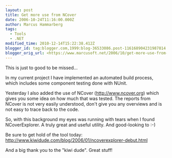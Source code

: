 ```yaml
---
layout: post
title: Get more use from NCover
date: 2006-10-24T11:16:00.000Z
author: Marcus Hammarberg
tags:
  - Tools
  - .NET
modified_time: 2010-12-14T15:22:38.412Z
blogger_id: tag:blogger.com,1999:blog-36533086.post-116168904231987814
blogger_orig_url: <https://www.marcusoft.net/2006/10/get-more-use-from-ncover.html>l>
---
```


This is just to good to be missed...

In my current project I have implemented an automated build process, which includes some component testing done with NUnit.

Yesterday I also added the use of NCover (<http://www.ncover.org>) which gives you some idea on how much that was tested. The reports from NCover is not very easily understood, don't give you any overviews and is not easy to trace back to the code.

So, with this background my eyes was running with tears when I found NCoverExplorer. A truly great and useful utility. And good-looking to :-)

Be sure to get hold of the tool today: <http://www.kiwidude.com/blog/2006/01/ncoverexplorer-debut.html>

And a big thank you to the "kiwi dude". Great stuff!
